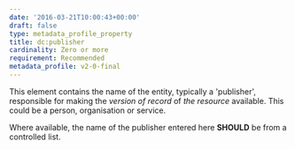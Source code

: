 ```yaml
---
date: '2016-03-21T10:00:43+00:00'
draft: false
type: metadata_profile_property
title: dc:publisher
cardinality: Zero or more
requirement: Recommended
metadata_profile: v2-0-final
---
```

This element contains the name of the entity, typically a &#39;publisher&#39;, responsible for making the *version of record* of *the resource* available. This could be a person, organisation or service.

Where available, the name of the publisher entered here **SHOULD** be from a controlled list.
